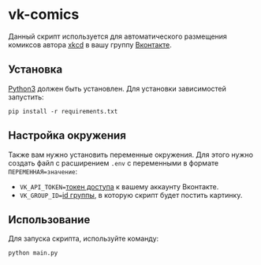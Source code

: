 # vk-comics

Данный скрипт используется для автоматического размещения комиксов автора [xkcd](https://xkcd.com/) в вашу группу
[Вконтакте](https://vk.com/).

## Установка

[Python3](https://dvmn.org/encyclopedia/what-you-need-to-know/python_basics_install_python/) должен быть установлен. Для
установки зависимостей запустить:

```pip install -r requirements.txt```

## Настройка окружения

Также вам нужно установить переменные окружения. Для этого нужно создать файл с расширением `.env` с переменными в
формате ```ПЕРЕМЕННАЯ=значение```:
- `VK_API_TOKEN=`[токен доступа](https://vk.com/dev.php?method=implicit_flow_user) к вашему аккаунту Вконтакте.
- `VK_GROUP_ID=`[id группы](https://regvk.com/id/), в которую скрипт будет постить картинку.

## Использование

Для запуска скрипта, используйте команду:

```python main.py```

